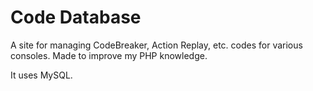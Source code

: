Code Database
=============

A site for managing CodeBreaker, Action Replay, etc. codes for various consoles. Made to improve my PHP knowledge.

It uses MySQL.
